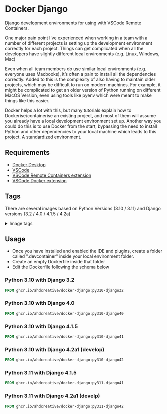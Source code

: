 # Docker Django

Django development environments for using with VSCode Remote Containers.

One major pain point I’ve experienced when working in a team with a number of different projects is setting up the development environment correctly for each project. Things can get complicated when all the developers have slightly different local environments (e.g. Linux, Windows, Mac)

Even when all team members do use similar local environments (e.g. everyone uses Macbooks), it’s often a pain to install all the dependencies correctly. Added to this is the complexity of also having to maintain older projects, which may be difficult to run on modern machines. For example, it might be complicated to get an older version of Python running on different MacOS Version, even using tools like pyenv which were meant to make things like this easier.

Docker helps a lot with this, but many tutorials explain how to Dockerise/containerise an existing project, and most of them will assume you already have a local development environment set up. Another way you could do this is to use Docker from the start, bypassing the need to install Python and other dependencies to your local machine which leads to this project. A standardized environment.  

## Requirements

- [Docker Desktop](https://www.docker.com/products/docker-desktop/)
- [VSCode](https://code.visualstudio.com/)
- [VSCode Remote Containers extension](https://marketplace.visualstudio.com/items?itemName=ms-vscode-remote.remote-containers)
- [VSCode Docker extension](https://code.visualstudio.com/docs/containers/overview)

## Tags

There are several images based on Python Versions (3.10 / 3.11) and Django versions (3.2 / 4.0 / 4.1.5 / 4.2a)  

<details><summary>Image tags</summary>
    <p>py310-django32 (Python 3.10 with Django 3.2)</p>
    <p>py310-django40 (Python 3.10 with Django 4.0)<p>
    <p>py310-django41 (Python 3.10 with Django 4.1.5)</p>
    <p>py310-django42 (Python 3.10 with Django 4.2a1)</p>
    <p>py311-django41 (Python 3.11 with Django 4.1.5)</p>
    <p>py311-django41 (Python 3.11 wih Django 4.2a1)</p>
</details>

## Usage

- Once you have installed and enabled the IDE and plugins, create a folder called ".devcontainer" inside your local environment folder.
- Create an empty Dockerfile inside that folder
- Edit the Dockerfile following the schema below

### Python 3.10 with Django 3.2

```dockerfile
FROM ghcr.io/ahdcreative/docker-django:py310-django32
```

### Python 3.10 with Django 4.0  

```dockerfile
FROM ghcr.io/ahdcreative/docker-django:py310-django40
```

### Python 3.10 with Django 4.1.5  

```dockerfile
FROM ghcr.io/ahdcreative/docker-django:py310-django41
```

### Python 3.10 with Django 4.2a1 (develop)

```dockerfile
FROM ghcr.io/ahdcreative/docker-django:py310-django42
```

### Python 3.11 with Django 4.1.5

```dockerfile
FROM ghcr.io/ahdcreative/docker-django:py311-django41
```

### Python 3.11 with Django 4.2a1 (develp)

```dockerfile
FROM ghcr.io/ahdcreative/docker-django:py311-django42
```
